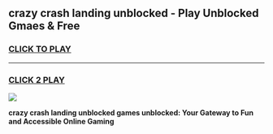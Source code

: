 
## crazy crash landing unblocked - Play Unblocked Gmaes & Free
<h3>
<a href="https://news.freeplayer.one?title=crazy_crash_landing_unblocked&ref=16F">CLICK TO PLAY</a></h3>
<hr>

<h3>
<a href="https://news.freeplayer.one?title=crazy_crash_landing_unblocked&ref=16F">CLICK 2 PLAY</a>
  
</h3>

<a href="https://news.freeplayer.one?title=crazy_crash_landing_unblocked&ref=16F/"><img src="https://clearcache.store/games.png"></a>


**crazy crash landing unblocked games unblocked: Your Gateway to Fun and Accessible Online Gaming**
